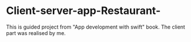 # Client-server-app-Restaurant-

This is guided project from "App development with swift" book. The client part was realised by me.
